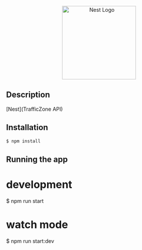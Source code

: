 <p align="center">
  <a href="http://nestjs.com/" target="blank"><img src="https://nestjs.com/img/logo-small.svg" width="200" alt="Nest Logo" /></a>
</p>


## Description

[Nest](TrafficZone API) 


## Installation

```bash
$ npm install
```

## Running the app

# development
$ npm run start

# watch mode
$ npm run start:dev





